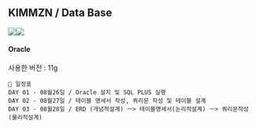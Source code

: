 ## KIMMZN / Data Base
<img src="https://img.shields.io/badge/oracle-F80000?style=for-the-badge&logo=oracle&logoColor=white"><img src="https://img.shields.io/badge/mariaDB-003545?style=for-the-badge&logo=mariaDB&logoColor=white"> 

  #### Oracle  
  사용한 버전 : 11g  
    
    📝 일정표  
    DAY 01 - 08월26일 / Oracle 설치 및 SQL PLUS 실행
    DAY 02 - 08월27일 / 테이블 명세서 작성, 쿼리문 작성 및 테이블 설계
    DAY 03 - 08월28일 / ERD (개념적설계) ㅡ> 테이블명세서(논리적설계) ㅡ> 쿼리문작성(물리적설계)
    
    
